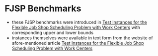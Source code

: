 # FJSP Benchmarks

- these FJSP benchmarks were introduced in [Test Instances for the Flexible Job Shop Scheduling Problem with Work Centers](https://d-nb.info/1023241773/34) with corresponding upper and lower bounds
- instances themselves were available in text form from the website of afore-mentioned article [Test Instances for the Flexible Job Shop Scheduling Problem with Work Centers](https://doi.org/10.24405/436)
